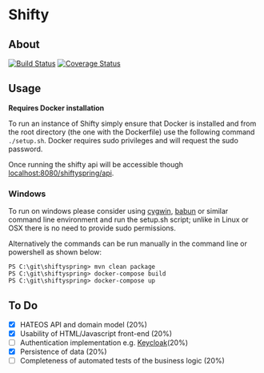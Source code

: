 # Shifty

## About
[![Build Status](https://travis-ci.org/mada360/shiftyspring.svg?branch=master)](https://travis-ci.org/mada360/shiftyspring)
[![Coverage Status](https://coveralls.io/repos/github/mada360/shiftyspring/badge.svg?branch=master)](https://coveralls.io/github/mada360/shiftyspring?branch=master)

## Usage
**Requires Docker installation**

To run an instance of Shifty simply ensure that Docker is installed and from the root directory (the one with the Dockerfile) use the following command `./setup.sh`. Docker requires sudo privileges and will request the sudo password.

Once running the shifty api will be accessible though [localhost:8080/shiftyspring/api](http://localhost:8080/shiftyspring/api).

### Windows

To run on windows please consider using [cygwin](https://www.cygwin.com), [babun](https://babun.github.io) or similar command line environment and run the setup.sh script; unlike in Linux or OSX there is no need to provide sudo permissions.

Alternatively the commands can be run manually in the command line or powershell as shown below:

```
PS C:\git\shiftyspring> mvn clean package
PS C:\git\shiftyspring> docker-compose build
PS C:\git\shiftyspring> docker-compose up
```

## To Do

-  [x]  HATEOS API and domain model (20%)
-  [x]  Usability of HTML/Javascript front-end (20%)
-  [ ]  Authentication implementation e.g. [Keycloak](http://www.keycloak.org)(20%)
-  [x]  Persistence of data (20%)
-  [ ]  Completeness of automated tests of the business logic (20%)
